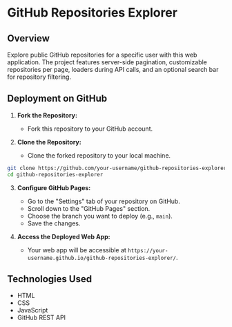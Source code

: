 # GitHub Repositories Explorer

## Overview

Explore public GitHub repositories for a specific user with this web application.
The project features server-side pagination, customizable repositories per page, loaders during API calls, and an optional search bar for repository filtering.

## Deployment on GitHub

1. **Fork the Repository:**
   - Fork this repository to your GitHub account.

2. **Clone the Repository:**
   - Clone the forked repository to your local machine.

```bash
git clone https://github.com/your-username/github-repositories-explorer.git
cd github-repositories-explorer
```

3. **Configure GitHub Pages:**
   - Go to the "Settings" tab of your repository on GitHub.
   - Scroll down to the "GitHub Pages" section.
   - Choose the branch you want to deploy (e.g., `main`).
   - Save the changes.

4. **Access the Deployed Web App:**
   - Your web app will be accessible at `https://your-username.github.io/github-repositories-explorer/`.

## Technologies Used

- HTML
- CSS
- JavaScript
- GitHub REST API

